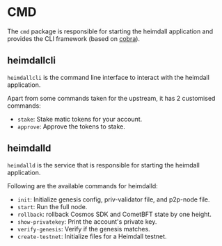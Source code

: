 # CMD

The `cmd` package is responsible for starting the heimdall application and provides the CLI framework (based on [cobra](https://github.com/spf13/cobra)).

## heimdallcli

`heimdallcli` is the command line interface to interact with the heimdall application.

Apart from some commands taken for the upstream, it has 2 customised commands:
- `stake`: Stake matic tokens for your account.
- `approve`: Approve the tokens to stake.

## heimdalld

`heimdalld` is the service that is responsible for starting the heimdall application.

Following are the available commands for heimdalld:
- `init`: Initialize genesis config, priv-validator file, and p2p-node file.
- `start`: Run the full node.
- `rollback`: rollback Cosmos SDK and CometBFT state by one height.
- `show-privatekey`: Print the account's private key.
- `verify-genesis`: Verify if the genesis matches.
- `create-testnet`: Initialize files for a Heimdall testnet.
